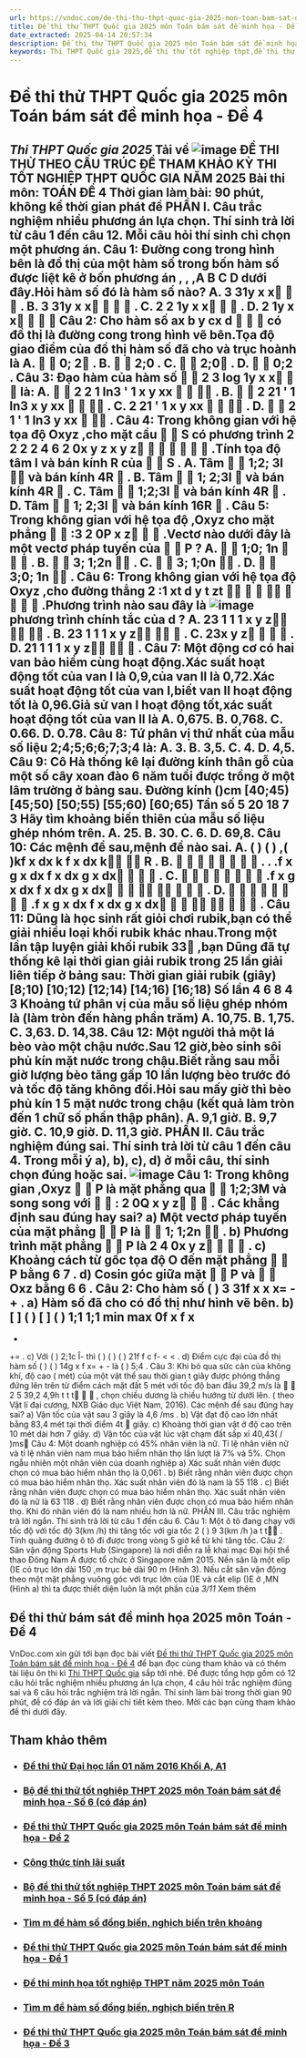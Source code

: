 ```yaml
---
url: https://vndoc.com/de-thi-thu-thpt-quoc-gia-2025-mon-toan-bam-sat-de-minh-hoa-de-4-334162
title: Đề thi thử THPT Quốc gia 2025 môn Toán bám sát đề minh họa - Đề 4 - Thi THPT Quốc gia 2025 - VnDoc.com
date_extracted: 2025-04-14 20:57:34
description: Đề thi thử THPT Quốc gia 2025 môn Toán bám sát đề minh họa - Đề 4 được VnDoc.com sưu tầm và xin gửi tới bạn đọc cùng tham khảo để có thêm tài liệu ôn thi THPT Quốc gia nhé.
keywords: Thi THPT Quốc gia 2025,đề thi thử tốt nghiệp thpt,đề thi thử thpt môn toán,toán lớp 12,đề thi thử tốt nghiệp môn toán,đề thi thử tốt nghiệp thpt môn toán,Đề thi thử THPT Quốc gia năm 2025 môn toán,Đề thi thử THPT Quốc gia năm 2025,Đề thi thử THPT Quốc gia môn toán,Đề thi thử THPT Quốc gia 2025 môn Toán bám sát đề minh họa,đề thi thử bám sát đề minh họa 2025 môn toán,đề thi thử bám sát đề minh họa 2025
---
```


# Đề thi thử THPT Quốc gia 2025 môn Toán bám sát đề minh họa - Đề 4
 _Thi THPT Quốc gia 2025_
Tải về
![image](https://i.vdoc.vn/data/pdf/2025/01/02/de-thi-thu-thpt-quoc-gia-2025-mon-toan-bam-sat-de-minh-hoa-de-4/bg1.png)
ĐỀ THI THỬ
THEO CẤU TRÚC ĐỀ THAM KHẢO
KỲ THI TỐT NGHIỆP THPT QUỐC GIA NĂM 2025
Bài thi môn: TOÁN
ĐỀ 4 
Thời gian làm bài: 90 phút, không kể thời gian phát đề
PHẦN I. Câu trắc nghiệm nhiều phương án lựa chọn. Thí sinh trả lời từ câu 1 đến câu 12. Mỗi câu hỏi 
thí sinh chỉ chọn một phương án.
Câu 1: Đường cong trong hình bên là đồ thị của một hàm số trong bốn hàm số được liệt kê ở bốn phương 
án
, , ,A B C D
dưới đây.Hỏi hàm số đó là hàm số nào?
A.
3
31y x x  
.
B.
3
31y x x   
.
C.
2 2
1y x x  
.
D.
2
1y x x   
Câu 2: Cho hàm số
ax b
y
cx d



có đồ thị là đường cong trong hình vẽ bên.Tọa độ giao điểm của đồ thị
hàm số đã cho và trục hoành là
A.
 
0; 2
.
B.
 
2;0
.
C.
 
2;0
.
D.
 
0;2
.
Câu 3: Đạo hàm của hàm số
 
2
3
log 1y x x  
là:
A.
 
2
2 1 ln3
'
1
x
y
xx



.  B. 
 
2
21
'
1 ln3
x
y
xx



.
C.
2
21
'
1
x
y
xx



.  D. 
 
2
1
'
1 ln3
y
xx


.
Câu 4: Trong  không  gian  với  hệ tọa  độ
Oxyz
,cho  mặt  cầu 
 
S
có  phương trình
2 2 2
2 4 6 2 0x y z x y z      
.Tính tọa độ tâm
I
và bán kính
R
của 
 
S
.
A. Tâm 
 
1;2; 3I 
và bán kính
4R 
.
B. Tâm 
 
1; 2;3I 
và bán kính
4R 
.
C. Tâm 
 
1;2;3I 
và bán kính
4R 
.
D. Tâm 
 
1; 2;3I 
và bán kính
16R 
.
Câu 5: Trong không gian với hệ tọa độ
,Oxyz
cho mặt phẳng 
 
:3 2 0P x z  
.Vectơ nào dưới đây là
một vectơ pháp tuyến của 
 
P
?
A.
 
1;0; 1n   
.  B. 
 
3; 1;2n 
.  C. 
 
3; 1;0n 
.  D. 
 
3;0; 1n 
.
Câu 6: Trong không gian với hệ tọa độ
Oxyz
,cho đường thẳng 
2
:1
xt
d y t
zt








.Phương trình nào sau đây là
![image](https://i.vdoc.vn/data/pdf/2025/01/02/de-thi-thu-thpt-quoc-gia-2025-mon-toan-bam-sat-de-minh-hoa-de-4/bg2.png)
phương trình chính tắc của 
d
?
A.
23
1 1 1
x y z


.  B. 
23
1 1 1
x y z


.
C.
23x y z   
.  D. 
21
1 1 1
x y z


.
Câu 7: Một động cơ có hai van bảo hiểm cùng hoạt động.Xác suất hoạt động tốt của van I là 0,9,của van
II là 0,72.Xác suất hoạt động tốt của van I,biết van II hoạt động tốt là 0,96.Giả sử van I hoạt động 
tốt,xác suất hoạt động tốt của van II là
A. 0,675\.  B. 0,768.  C. 0.66.  D. 0.78. 
Câu 8: Tứ phân vị thứ nhất của mẫu số liệu 
2;4;5;6;6;7;3;4
là:
A. 3. B. 3,5. C. 4. D. 4,5.
Câu 9: Cô Hà thống kê lại đường kính thân gỗ của một số cây xoan đào 6 năm tuổi được trồng ở một lâm 
trường ở bảng sau.
Đường 
kính
\(\)cm
\[40;45\)
\[45;50\)
\[50;55\)
\[55;60\)
\[60;65\)
Tần số
5 
20 
18 
7 
3 
Hãy tìm khoảng biến thiên của mẫu số liệu ghép nhóm trên.
A. 25. B. 30. C. 6. D. 69,8. 
Câu 10: Các mệnh đề sau,mệnh đề nào sai.
A.
\( \) \( \) ,\( \)kf x dx k f x dx k

R
.
B.
       
. . .f x g x dx f x dx g x dx
  
.
C.
       
.f x g x dx f x dx g x dx  


  
.
D.
       
.f x g x dx f x dx g x dx  


  
.
Câu 11: Dũng là học sinh rất giỏi chơi rubik,bạn có thể giải nhiều loại khối rubik khác nhau.Trong một lần 
tập luyện giải khối rubik
33
,bạn Dũng đã tự thống kê lại thời gian giải rubik trong 25 lần giải 
liên tiếp ở bảng sau: 
Thời  gian  giải  rubik
\(giây\)
\[8;10\)
\[10;12\)
\[12;14\)
\[14;16\)
\[16;18\)
Số lần 
4 
6 
8 
4 
3 
Khoảng tứ phân vị của mẫu số liệu ghép nhóm là \(làm tròn đến hàng phần trăm\)
A. 10,75.  B. 1,75. C. 3,63.  D. 14,38\. 
Câu 12: Một người thả một lá bèo vào một chậu  nước.Sau 12 giờ,bèo sinh sôi phủ kín mặt nước trong 
chậu.Biết rằng sau mỗi giờ lượng bèo tăng gấp 10 lần lượng bèo trước đó và tốc độ tăng không
đổi.Hỏi sau mấy giờ thì bèo phủ kín 
1
5
mặt nước trong chậu \(kết quả làm tròn đến 1 chữ số phần 
thập phân\).
A.
9,1
giờ. B. 
9,7
giờ. C. 
10,9
giờ. D.
11,3
giờ.
PHẦN II. Câu trắc nghiệm đúng sai. Thí sinh trả lời từ câu 1 đến câu 4. Trong mỗi ý a\), b\), c\), d\) ở mỗi 
câu, thí sinh chọn đúng hoặc sai.
![image](https://i.vdoc.vn/data/pdf/2025/01/02/de-thi-thu-thpt-quoc-gia-2025-mon-toan-bam-sat-de-minh-hoa-de-4/bg3.png)
Câu 1: Trong không gian 
,Oxyz
 
P
là mặt phẳng qua
 
1;2;3M
và song song với 
 
: 2 0Q x y z  
.
Các khẳng định sau đúng hay sai?
a\) Một vectơ pháp tuyến của mặt phẳng 
 
P
là
 
1; 1;2n 
.
b\) Phương trình mặt phẳng 
 
P
là
2 4 0x y z   
.
c\) Khoảng cách từ gốc tọa độ 
O
đến mặt phẳng 
 
P
bằng
6
7
.
d\) Cosin góc giữa mặt 
 
P
và
 
Oxz
bằng
6
6
.
Câu 2: Cho hàm số
\( \)
3
31f x x x= - +
.
a\) Hàm số đã cho có đồ thị như hình vẽ bên.
b\)
\[ \]
\( \)
\[ \]
\( \)
1;1
1;1
min max 0f x f x
-
-
+=
.
c\) Với 
\( \)
2;1c Î-
thì
\( \) \( \) \( \)
21f f c f- < <
.
d\) Điểm cực đại của đồ thị hàm số
\( \) \( \)
14g x f x= + -
là
\( \)
5;4
.
Câu 3: Khi bỏ qua sức cản của không khí, độ cao \( mét\) của một vật thể sau thời gian t giây được phóng
thẳng  đứng  lên  trên  từ điểm  cách  mặt  đất
5
mét  với  tốc  độ ban  đầu 
39,2
m/s  là
 
2
5 39,2 4,9h t t t  
, chọn chiều dương là chiều  hướng từ dưới lên. \( theo Vật lí đại cương, 
NXB Giáo dục Việt Nam, 2016\). 
Các mệnh đề sau đúng hay sai?
a\) Vận tốc của vật sau 3 giây là 
4,6 /ms
.
b\) Vật đạt độ cao lớn nhất bằng 
83,4
mét tại thời điểm 
4t 
giây.
c\) Khoảng thời gian vật ở độ cao trên 10 mét dài hơn 7 giây.
d\) Vận tốc của vật lúc vật chạm đất sấp xỉ
40,43\( / \)ms
Câu 4: Một doanh nghiệp có 45% nhân viên là nữ. Tỉ lệ nhân viên nữ và tỉ lệ nhân viên nam mua bảo 
hiểm nhân thọ lần lượt là 7% và 5%. Chọn ngẫu nhiên một nhân viên của doanh nghiệp
a\) Xác suất nhân viên được chọn có mua bảo hiểm nhân thọ là 
0,061
.
b\) Biết rằng nhân viên được chọn có mua bảo hiểm nhân thọ. Xác suất nhân viên đó là nam là
55
118
.
c\) Biết rằng nhân viên được chọn có mua bảo hiểm nhân thọ. Xác suất nhân viên đó là nữ là 
63
118
.
d\) Biết rằng nhân viên được chọn có mua bảo hiểm nhân thọ. Khi đó nhân viên đó là nam nhiều 
hơn là nữ.
PHẦN III. Câu trắc nghiệm trả lời ngắn. Thí sinh trả lời từ câu 1 đến câu 6\. 
Câu 1: Một ô tô đang chạy với tốc độ với tốc độ
3\(km /h\)
thì tăng tốc với gia tốc 
2
\( \) 9 3\(km /h \)a t t
. Tính quãng đường ô tô đi được trong vòng 
5
giờ kể từ khi tăng tốc.
Câu 2: Sân vận động Sports Hub \(Singapore\) là nơi diễn ra lễ khai mạc Đại hội thể thao Đông Nam 
Á được tổ chức  ở Singapore năm 2015. Nền sân là một elip 
\(\)E
có trục lớn dài
150 ,m
trục bé dài
90 m
\(Hình 3\). Nếu cắt sân vận động theo một mặt phẳng vuông góc với trục 
lớn của 
\(\)E
và cắt elip
\(\)E
ở
,MN
\(Hình a\) thì ta được thiết diện luôn là một phần của 
_3/11_ Xem thêm
## Đề thi thử bám sát đề minh họa 2025 môn Toán - Đề 4
VnDoc.com xin gửi tới bạn đọc bài viết [Đề thi thử THPT Quốc gia 2025 môn Toán bám sát đề minh họa - Đề 4](<https://vndoc.com/de-thi-thu-thpt-quoc-gia-2025-mon-toan-bam-sat-de-minh-hoa-de-4-334162>) để bạn đọc cùng tham khảo và có thêm tài liệu ôn thi kì [Thi THPT Quốc gia](<https://vndoc.com/thi-thpt-quoc-gia>) sắp tới nhé. Đề được tổng hợp gồm có 12 câu hỏi trắc nghiệm nhiều phương án lựa chọn, 4 câu hỏi trắc nghiệm đúng sai và 6 câu hỏi trắc nghiệm trả lời ngắn. Thí sinh làm bài trong thời gian 90 phút, đề có đáp án và lời giải chi tiết kèm theo. Mời các bạn cùng tham khảo đề thi dưới đây.
## Tham khảo thêm
  * ### [Đề thi thử Đại học lần 01 năm 2016 Khối A, A1](</de-thi-thu-dai-hoc-lan-01-nam-2015-khoi-a-a1-84483> "Đề thi thử Đại học lần 01 năm 2016 Khối A, A1")
  * ### [Bộ đề thi thử tốt nghiệp THPT 2025 môn Toán bám sát đề minh họa - Số 6 \(có đáp án\)](</bo-de-thi-thu-tot-nghiep-thpt-2025-mon-toan-bam-sat-de-minh-hoa-so-6-co-dap-an-338283> "Bộ đề thi thử tốt nghiệp THPT 2025 môn Toán bám sát đề minh họa - Số 6 \(có đáp án\)")
  * ### [Đề thi thử THPT Quốc gia 2025 môn Toán bám sát đề minh họa - Đề 2](</de-thi-thu-thpt-quoc-gia-2025-mon-toan-bam-sat-de-minh-hoa-de-2-332341> "Đề thi thử THPT Quốc gia 2025 môn Toán bám sát đề minh họa - Đề 2")
  * ### [Công thức tính lãi suất](</cong-thuc-tinh-lai-suat-206515> "Công thức tính lãi suất")
  * ### [Bộ đề thi thử tốt nghiệp THPT 2025 môn Toán bám sát đề minh họa - Số 5 \(có đáp án\)](</bo-de-thi-thu-tot-nghiep-thpt-2025-mon-toan-bam-sat-de-minh-hoa-so-5-338280> "Bộ đề thi thử tốt nghiệp THPT 2025 môn Toán bám sát đề minh họa - Số 5 \(có đáp án\)")
  * ### [Tìm m để hàm số đồng biến, nghịch biến trên khoảng](</tim-m-de-ham-so-dong-bien-nghich-bien-tren-khoang-205717> "Tìm m để hàm số đồng biến, nghịch biến trên khoảng")
  * ### [Đề thi thử THPT Quốc gia 2025 môn Toán bám sát đề minh họa - Đề 1](</de-thi-thu-thpt-quoc-gia-2025-mon-toan-bam-sat-de-minh-hoa-de-1-332338> "Đề thi thử THPT Quốc gia 2025 môn Toán bám sát đề minh họa - Đề 1")
  * ### [Đề thi minh họa tốt nghiệp THPT năm 2025 môn Toán](</de-thi-minh-hoa-tot-nghiep-thpt-nam-2025-mon-toan-339835> "Đề thi minh họa tốt nghiệp THPT năm 2025 môn Toán ")
  * ### [Tìm m để hàm số đồng biến, nghịch biến trên R](</tim-m-de-ham-so-dong-bien-nghich-bien-tren-r-205707> "Tìm m để hàm số đồng biến, nghịch biến trên R")
  * ### [Đề thi thử THPT Quốc gia 2025 môn Toán bám sát đề minh họa - Đề 3](</de-thi-thu-thpt-quoc-gia-2025-mon-toan-bam-sat-de-minh-hoa-de-3-334158> "Đề thi thử THPT Quốc gia 2025 môn Toán bám sát đề minh họa - Đề 3")

